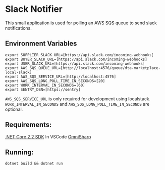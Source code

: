 # Slack Notifier

This small application is used for polling an AWS SQS queue to send slack notifications.

## Environment Variables

```
export SUPPLIER_SLACK_URL=[https://api.slack.com/incoming-webhooks]
export BUYER_SLACK_URL=[https://api.slack.com/incoming-webhooks]
export USER_SLACK_URL=[https://api.slack.com/incoming-webhooks]
export AWS_SQS_QUEUE_URL=[http://localhost:4576/queue/dta-marketplace-local-slack]
export AWS_SQS_SERVICE_URL=[http://localhost:4576]
export AWS_SQS_LONG_POLL_TIME_IN_SECONDS=[20]
export WORK_INTERVAL_IN_SECONDS=[60]
export SENTRY_DSN=[https://sentry]
```

```AWS_SQS_SERVICE_URL``` is only required for development using localstack.
```WORK_INTERVAL_IN_SECONDS``` and ```AWS_SQS_LONG_POLL_TIME_IN_SECONDS``` are optional.

## Requirements:
[.NET Core 2.2 SDK](https://dotnet.microsoft.com/download/dotnet-core/2.2)
In VSCode [OmniSharp](http://www.omnisharp.net)

## Running:
```dotnet build && dotnet run```
